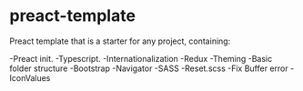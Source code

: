 # preact-template
Preact template that is a starter for any project, containing:

-Preact init.
-Typescript.
-Internationalization
-Redux
-Theming
-Basic folder structure
-Bootstrap
-Navigator
-SASS
-Reset.scss
-Fix Buffer error
-IconValues